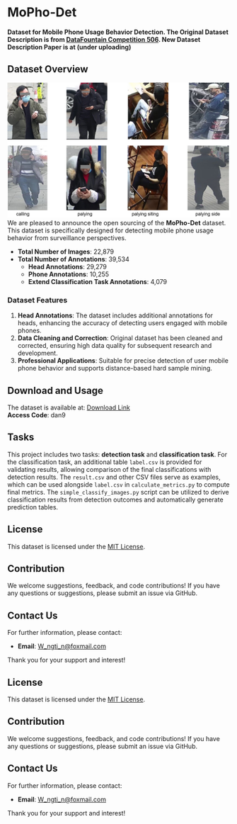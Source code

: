 # MoPho-Det

**Dataset for Mobile Phone Usage Behavior Detection. The Original Dataset Description is from [DataFountain Competition 506](https://www.datafountain.cn/competitions/506). New Dataset Description Paper is at (under uploading)**

## Dataset Overview

![MoPho-Det Example Image](figure_mopho/datasetsample.png)
We are pleased to announce the open sourcing of the **MoPho-Det** dataset. This dataset is specifically designed for detecting mobile phone usage behavior from surveillance perspectives.

- **Total Number of Images**: 22,879
- **Total Number of Annotations**: 39,534
  - **Head Annotations**: 29,279
  - **Phone Annotations**: 10,255
  - **Extend Classification Task Annotations**: 4,079

### Dataset Features

1. **Head Annotations**: The dataset includes additional annotations for heads, enhancing the accuracy of detecting users engaged with mobile phones.
2. **Data Cleaning and Correction**: Original dataset has been cleaned and corrected, ensuring high data quality for subsequent research and development.
3. **Professional Applications**: Suitable for precise detection of user mobile phone behavior and supports distance-based hard sample mining.

## Download and Usage

The dataset is available at: [Download Link](https://pan.baidu.com/s/1qq1MkXQIzcvaEe8V8LpQYQ?pwd=dan9)  
**Access Code**: dan9

## Tasks

This project includes two tasks: **detection task** and **classification task**. For the classification task, an additional table `label.csv` is provided for validating results, allowing comparison of the final classifications with detection results. The `result.csv` and other CSV files serve as examples, which can be used alongside `label.csv` in `calculate_metrics.py` to compute final metrics. The `simple_classify_images.py` script can be utilized to derive classification results from detection outcomes and automatically generate prediction tables.

## License

This dataset is licensed under the [MIT License](LICENSE).

## Contribution

We welcome suggestions, feedback, and code contributions! If you have any questions or suggestions, please submit an issue via GitHub.

## Contact Us

For further information, please contact:

- **Email**: W_ngti_n@foxmail.com

Thank you for your support and interest!


## License

This dataset is licensed under the [MIT License](LICENSE).

## Contribution

We welcome suggestions, feedback, and code contributions! If you have any questions or suggestions, please submit an issue via GitHub.

## Contact Us

For further information, please contact:

- **Email**: W_ngti_n@foxmail.com

Thank you for your support and interest!
